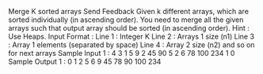 Merge K sorted arrays
Send Feedback
Given k different arrays, which are sorted individually (in ascending order). You need to merge all the given arrays such that output array should be sorted (in ascending order).
Hint : Use Heaps.
Input Format :
Line 1 : Integer K
Line 2 : Arrays 1 size (n1)
Line 3 : Array 1 elements (separated by space)
Line 4 : Array 2 size (n2)
and so on for next arrays
Sample Input 1 :
4
3
1 5 9
2
45 90
5
2 6 78 100 234
1
0
Sample Output 1 :
0 1 2 5 6 9 45 78 90 100 234
